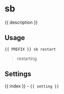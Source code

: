 # sb

<script setup>
import { PREFIX } from "../../helpers/constants.js"
import { settings as s } from "../../settings/admin.js"
const { description, ...settings } = s
import Emote from "./components/Emote.vue"
const emote = "https://cdn.7tv.app/emote/60abf6a14ef7db1ec1dff6ed/1x"
</script>

{{ description }}

## Usage

`{{ PREFIX }} sb restart`

> <span style="display: flex;">restarting <Emote :url=emote /></span>

## Settings
<div v-for="(setting, index) in settings">
{{ index }} - <code>{{ setting }}</code>
</div>
